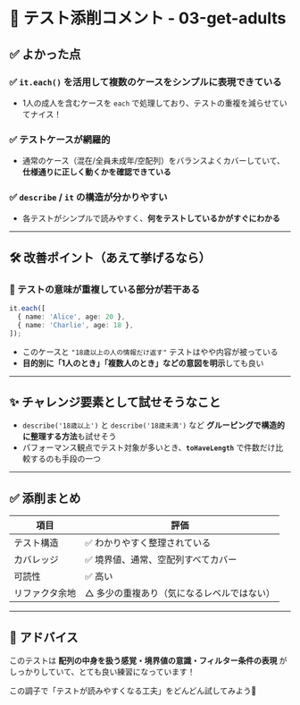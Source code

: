 # 📝 テスト添削コメント - 03-get-adults

## ✅ よかった点

### ✅ `it.each()` を活用して複数のケースをシンプルに表現できている

- 1人の成人を含むケースを `each` で処理しており、テストの重複を減らせていてナイス！

### ✅ テストケースが網羅的

- 通常のケース（混在/全員未成年/空配列）をバランスよくカバーしていて、**仕様通りに正しく動くかを確認できている**

### ✅ `describe` / `it` の構造が分かりやすい

- 各テストがシンプルで読みやすく、**何をテストしているかがすぐにわかる**

---

## 🛠 改善ポイント（あえて挙げるなら）

### 🔹 テストの意味が重複している部分が若干ある

```ts
it.each([
  { name: 'Alice', age: 20 },
  { name: 'Charlie', age: 18 },
]);
```

- このケースと `"18歳以上の人の情報だけ返す"` テストはやや内容が被っている
- **目的別に「1人のとき」「複数人のとき」などの意図を明示**しても良い

---

## ✨ チャレンジ要素として試せそうなこと

- `describe('18歳以上')` と `describe('18歳未満')` など **グルーピングで構造的に整理する方法**も試せそう
- パフォーマンス観点でテスト対象が多いとき、**`toHaveLength`** で件数だけ比較するのも手段の一つ

---

## ✅ 添削まとめ

| 項目           | 評価                                       |
| -------------- | ------------------------------------------ |
| テスト構造     | ✅ わかりやすく整理されている              |
| カバレッジ     | ✅ 境界値、通常、空配列すべてカバー        |
| 可読性         | ✅ 高い                                    |
| リファクタ余地 | △ 多少の重複あり（気になるレベルではない） |

---

## 💬 アドバイス

このテストは **配列の中身を扱う感覚・境界値の意識・フィルター条件の表現** がしっかりしていて、とても良い練習になっています！

この調子で「テストが読みやすくなる工夫」をどんどん試してみよう💪
